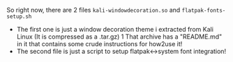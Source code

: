 So right now, there are 2 files `kali-windowdecoration.so` and `flatpak-fonts-setup.sh`
- The first one is just a window decoration theme i extracted from Kali Linux (It is compressed as a .tar.gz)
1 That archive has a "README.md" in it that contains some crude instructions for how2use it!
- The second file is just a script to setup flatpak<->system font integration!
